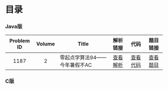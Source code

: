 # 目录

### Java版

|Problem ID|Volume|Title|解析链接|代码|题目链接|
|:-:|:-:|-|:-:|:-:|:-:|
|1187|2|零起点学算法94——今年暑假不AC|[查看解析](https://blog.csdn.net/pfdvnah/article/details/88859428)|[查看代码](https://github.com/wowpH/WUSTOJ/Java版/1100~1199/1187今年暑假不AC.md)|[查看题目](http://acm.wust.edu.cn/problem.php?id=1187&soj=0)|

### C版
